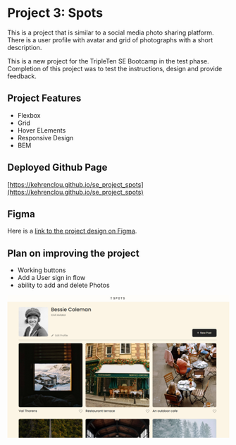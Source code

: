 # Project 3: Spots

This is a project that is similar to a social media photo sharing platform. There is a user profile with avatar and grid of photographs with a short description.

This is a new project for the TripleTen SE Bootcamp in the test phase. Completion of this project was to test the instructions, design and provide feedback.

## Project Features

- Flexbox
- Grid
- Hover ELements
- Responsive Design
- BEM

## Deployed Github Page

[https://kehrenclou.github.io/se_project_spots](https://kehrenclou.github.io/se_project_spots)

## Figma

Here is a [link to the project design on Figma](https://www.figma.com/file/BBNm2bC3lj8QQMHlnqRsga/Sprint-3-Project%3A-Spots?type=design&node-id=0-1&mode=design&t=JiWpEtqxwfvfB7ba-0).

## Plan on improving the project

- Working buttons
- Add a User sign in flow
- ability to add and delete Photos

<div
 display="flex">
 <img align="center" height"500px" alt="Screenshot of Spots Project" src="./images/spots-screenshot.png" /></div>

